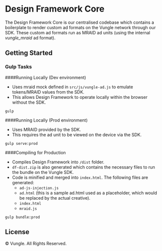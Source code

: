 # Design Framework Core

The Design Framework Core is our centralised codebase which contains a boilerplate to render custom ad formats on the Vungle network through our SDK. These custom ad formats run as MRAID ad units (using the internal *vungle_mraid* ad format).


## Getting Started
### Gulp Tasks

####Running Locally (Dev environment)
* Uses mraid mock defined in `src/js/vungle-ad.js` to emulate tokens/MRAID values from the SDK.
* This allows Design Framework to operate locally within the browser without the SDK.
```
gulp
```

####Running Locally (Prod environment)
* Uses MRAID provided by the SDK.
* This requires the ad unit to be viewed on the device via the SDK.
```
gulp serve:prod
```

####Compiling for Production
* Compiles Design Framework into `/dist` folder.
* `df-dist.zip` is also generated which contains the necessary files to run the bundle on the Vungle SDK.
* Code is minified and merged into `index.html`. The following files are generated:
	* `ad-js-injection.js`
	* `ad.html` (this is a sample ad.html used as a placeholder, which would be replaced by the actual creative).
	* `index.html`
	* `mraid.js`
```
gulp bundle:prod
```


## License
© Vungle. All Rights Reserved. 
